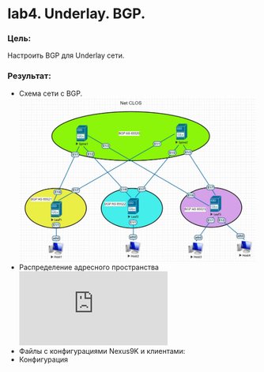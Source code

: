 # lab4. Underlay. BGP.
### Цель:
Настроить BGP для Underlay сети.
### Результат:
- Схема сети с BGP.
![Схема сети с BGP](%D0%A1%D1%85%D0%B5%D0%BC%D0%B0%20%D1%81%D0%B5%D1%82%D0%B8%20%D1%81%20BGP%20Lab4.jpg)
- Распределение адресного пространства
![Адресное пространство](https://github.com/Dmi3i-S/otus-network-engineer/blob/main/Распределение%20адресного%20пространства_fixed.md)
- Файлы с конфигурациями Nexus9K и клиентами:
- Конфигурация
